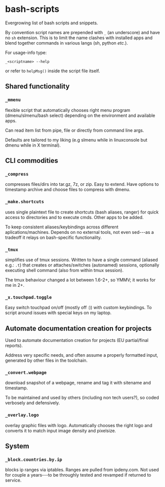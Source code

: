 # bash-scripts

Evergrowing list of bash scripts and snippets.

By convention script names are prepended with `_` (an underscore) and have no `sh` extension.
This is to limit the name clashes with installed apps and blend together commands in various langs (sh, python *etc*.).

For usage-info type:

  `_<scriptname> --help`

or refer to `helpMsg()` inside the script file itself.

## Shared functionality

### `_mmenu`

flexible script that automatically chooses right menu program (dmenu/slmenu/bash select)
depending on the environment and available apps.

Can read item list from pipe, file or directly from command line args.

Defaults are tailored to my liking (e.g slmenu while in linuxconsole but dmenu while in X terminal).

## CLI commodities 

### `_compress`

compresses files/dirs into tar.gz, 7z, or zip.
Easy to extend.
Have options to timestamp archive and choose files to compress with dmenu.

### `_make.shortcuts`

uses single plaintext file to create shortcuts (bash aliases, ranger) for quick access to directories and to execute cmds. Other apps to be added.

To keep consistent aliases/keybindings across different aplications/machines.
Depends on no external tools, not even sed---as a tradeoff it relays on bash-specific functionality.

### `_tmux`

simplifies use of tmux sessions.
Written to have a single command (aliased e.g.: `.t`) that creates or attaches/switches (autonamed) sessions, optionally executing shell command (also from within tmux session).

The tmux behaviour changed a lot between 1.6-2+, so YMMV; it works for me in 2+.

### `_x.touchpad.toggle`

Easy switch touchpad on/off (mostly off :)) with custom keybindings.
To script around issues with special keys on my laptop.

## Automate documentation creation for projects

Used to automate documentation creation for projects (EU partial/final reports).

Address very specific needs, and often assume a properly formatted input, generated by other files in the toolchain.

### `_convert.webpage`

download snapshot of a webpage, rename and tag it with sitename and timestamp.

To be maintained and used by others (including non tech users?), so coded verbosely and defensively.

### `_overlay.logo`

overlay graphic files with logo.
Automatically chooses the right logo and converts it to match input image density and pixelsize.

## System

### `_block.countries.by.ip`

blocks ip ranges via iptables.
Ranges are pulled from ipdeny.com.
Not used for couple a years---to be throughly tested and revamped if returned to service.
